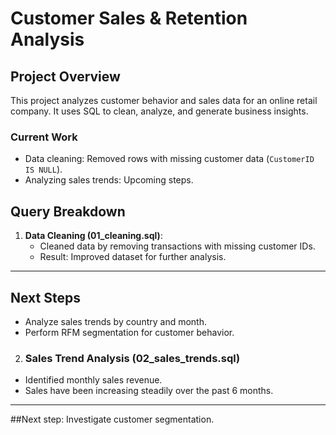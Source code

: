 # Customer Sales & Retention Analysis

## Project Overview
This project analyzes customer behavior and sales data for an online retail company. It uses SQL to clean, analyze, and generate business insights.

### Current Work
- Data cleaning: Removed rows with missing customer data (`CustomerID IS NULL`).
- Analyzing sales trends: Upcoming steps.

## Query Breakdown
1. **Data Cleaning (01_cleaning.sql)**: 
   - Cleaned data by removing transactions with missing customer IDs.
   - Result: Improved dataset for further analysis.

---

## Next Steps
- Analyze sales trends by country and month.
- Perform RFM segmentation for customer behavior.
2. ### Sales Trend Analysis (02_sales_trends.sql)
- Identified monthly sales revenue.
- Sales have been increasing steadily over the past 6 months.

---

##Next step: Investigate customer segmentation.
